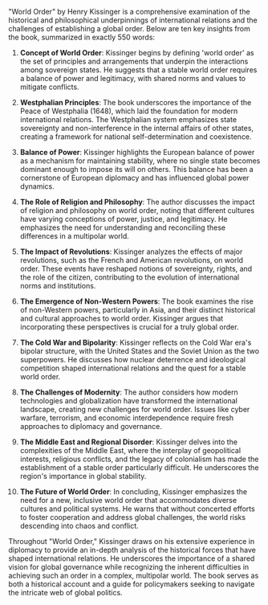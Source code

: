 "World Order" by Henry Kissinger is a comprehensive examination of the historical and philosophical underpinnings of international relations and the challenges of establishing a global order. Below are ten key insights from the book, summarized in exactly 550 words:

1. **Concept of World Order**: Kissinger begins by defining 'world order' as the set of principles and arrangements that underpin the interactions among sovereign states. He suggests that a stable world order requires a balance of power and legitimacy, with shared norms and values to mitigate conflicts.

2. **Westphalian Principles**: The book underscores the importance of the Peace of Westphalia (1648), which laid the foundation for modern international relations. The Westphalian system emphasizes state sovereignty and non-interference in the internal affairs of other states, creating a framework for national self-determination and coexistence.

3. **Balance of Power**: Kissinger highlights the European balance of power as a mechanism for maintaining stability, where no single state becomes dominant enough to impose its will on others. This balance has been a cornerstone of European diplomacy and has influenced global power dynamics.

4. **The Role of Religion and Philosophy**: The author discusses the impact of religion and philosophy on world order, noting that different cultures have varying conceptions of power, justice, and legitimacy. He emphasizes the need for understanding and reconciling these differences in a multipolar world.

5. **The Impact of Revolutions**: Kissinger analyzes the effects of major revolutions, such as the French and American revolutions, on world order. These events have reshaped notions of sovereignty, rights, and the role of the citizen, contributing to the evolution of international norms and institutions.

6. **The Emergence of Non-Western Powers**: The book examines the rise of non-Western powers, particularly in Asia, and their distinct historical and cultural approaches to world order. Kissinger argues that incorporating these perspectives is crucial for a truly global order.

7. **The Cold War and Bipolarity**: Kissinger reflects on the Cold War era's bipolar structure, with the United States and the Soviet Union as the two superpowers. He discusses how nuclear deterrence and ideological competition shaped international relations and the quest for a stable world order.

8. **The Challenges of Modernity**: The author considers how modern technologies and globalization have transformed the international landscape, creating new challenges for world order. Issues like cyber warfare, terrorism, and economic interdependence require fresh approaches to diplomacy and governance.

9. **The Middle East and Regional Disorder**: Kissinger delves into the complexities of the Middle East, where the interplay of geopolitical interests, religious conflicts, and the legacy of colonialism has made the establishment of a stable order particularly difficult. He underscores the region's importance in global stability.

10. **The Future of World Order**: In concluding, Kissinger emphasizes the need for a new, inclusive world order that accommodates diverse cultures and political systems. He warns that without concerted efforts to foster cooperation and address global challenges, the world risks descending into chaos and conflict.

Throughout "World Order," Kissinger draws on his extensive experience in diplomacy to provide an in-depth analysis of the historical forces that have shaped international relations. He underscores the importance of a shared vision for global governance while recognizing the inherent difficulties in achieving such an order in a complex, multipolar world. The book serves as both a historical account and a guide for policymakers seeking to navigate the intricate web of global politics.